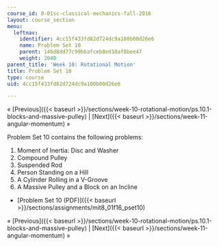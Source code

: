 ```yaml
---
course_id: 8-01sc-classical-mechanics-fall-2016
layout: course_section
menu:
  leftnav:
    identifier: 4cc15f433fd82d724dc9a100b00d26e6
    name: Problem Set 10
    parent: 146d8dd77c99bbafceb8ed10af8bee47
    weight: 2040
parent_title: 'Week 10: Rotational Motion'
title: Problem Set 10
type: course
uid: 4cc15f433fd82d724dc9a100b00d26e6

---
```


« [Previous]({{< baseurl >}}/sections/week-10-rotational-motion/ps.10.1-blocks-and-massive-pulley) | [Next]({{< baseurl >}}/sections/week-11-angular-momentum) »

Problem Set 10 contains the following problems:

1.  Moment of Inertia: Disc and Washer
2.  Compound Pulley
3.  Suspended Rod
4.  Person Standing on a Hill
5.  A Cylinder Rolling in a V-Groove
6.  A Massive Pulley and a Block on an Incline

*   [Problem Set 10 (PDF)]({{< baseurl >}}/sections/assignments/mit8_01f16_pset10)

« [Previous]({{< baseurl >}}/sections/week-10-rotational-motion/ps.10.1-blocks-and-massive-pulley) | [Next]({{< baseurl >}}/sections/week-11-angular-momentum) »